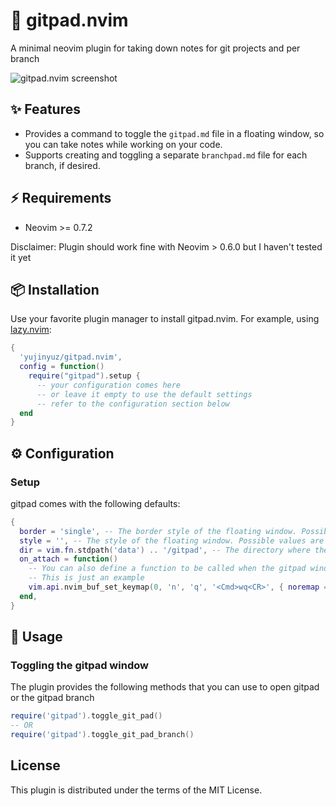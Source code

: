 # 📝 gitpad.nvim

A minimal neovim plugin for taking down notes for git projects and per branch

![gitpad.nvim screenshot](https://user-images.githubusercontent.com/10972027/233791549-0556234c-5cce-45a8-8c35-32f91b2bd001.png)

## ✨ Features
- Provides a command to toggle the `gitpad.md` file in a floating window, so you can take notes while working on your code.
- Supports creating and toggling a separate `branchpad.md` file for each branch, if desired.

## ⚡️ Requirements
- Neovim >= 0.7.2

Disclaimer: Plugin should work fine with Neovim > 0.6.0 but I haven't tested it yet

## 📦 Installation

Use your favorite plugin manager to install gitpad.nvim. For example, using [lazy.nvim](https://github.com/folke/lazy.nvim):

```lua
{
  'yujinyuz/gitpad.nvim',
  config = function()
    require("gitpad").setup {
      -- your configuration comes here
      -- or leave it empty to use the default settings
      -- refer to the configuration section below
  end
}
```

## ⚙️ Configuration

### Setup

gitpad comes with the following defaults:

```lua
{
  border = 'single', -- The border style of the floating window. Possible values are `'single'`, `'double'`, `'shadow'`, `'rounded'`, and `''` (no border).
  style = '', -- The style of the floating window. Possible values are `'minimal'` (no line numbers, statusline, or sign column. See :help nvim_open_win() '), and `''` (default Neovim style).
  dir = vim.fn.stdpath('data') .. '/gitpad', -- The directory where the notes are stored. Possible value is a valid path ie '~/notes'
  on_attach = function()
    -- You can also define a function to be called when the gitpad window is opened, by setting the `on_attach` option:
    -- This is just an example
    vim.api.nvim_buf_set_keymap(0, 'n', 'q', '<Cmd>wq<CR>', { noremap = true, silent = true })
  end,
}
```

## 🚀 Usage

### Toggling the gitpad window

The plugin provides the following methods that you can use to open gitpad or the gitpad branch

```lua
require('gitpad').toggle_git_pad()
-- OR
require('gitpad').toggle_git_pad_branch()
```

## License
This plugin is distributed under the terms of the MIT License.
